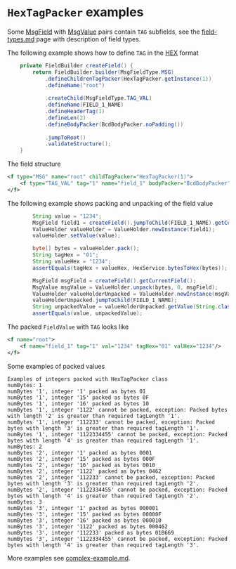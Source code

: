 # `HexTagPacker` examples

Some [MsgField](https://github.com/credibledoc/credible-doc/blob/master/iso-8583-packer/src/main/java/com/credibledoc/iso8583packer/message/MsgField.java)
with [MsgValue](https://github.com/credibledoc/credible-doc/blob/master/iso-8583-packer/src/main/java/com/credibledoc/iso8583packer/message/MsgValue.java)
pairs contain `TAG` subfields, see the [field-types.md](../field-types.md) page with description of field types.

The following example shows how to define `TAG` in the [HEX](https://en.wikipedia.org/wiki/Hexadecimal) format
```Java
    private FieldBuilder createField() {
        return FieldBuilder.builder(MsgFieldType.MSG)
            .defineChildrenTagPacker(HexTagPacker.getInstance(1))
            .defineName("root")
            
            .createChild(MsgFieldType.TAG_VAL)
            .defineName(FIELD_1_NAME)
            .defineHeaderTag(1)
            .defineLen(2)
            .defineBodyPacker(BcdBodyPacker.noPadding())
            
            .jumpToRoot()
            .validateStructure();
    }
```

The field structure
```XML
<f type="MSG" name="root" childTagPacker="HexTagPacker(1)">
    <f type="TAG_VAL" tag="1" name="field_1" bodyPacker="BcdBodyPacker" len="2"/>
</f>
```

The following example shows packing and unpacking of the field value
```Java
        String value = "1234";
        MsgField field1 = createField().jumpToChild(FIELD_1_NAME).getCurrentField();
        ValueHolder valueHolder = ValueHolder.newInstance(field1);
        valueHolder.setValue(value);

        byte[] bytes = valueHolder.pack();
        String tagHex = "01";
        String valueHex = "1234";
        assertEquals(tagHex + valueHex, HexService.bytesToHex(bytes));

        MsgField msgField = createField().getCurrentField();
        MsgValue msgValue = ValueHolder.unpack(bytes, 0, msgField);
        ValueHolder valueHolderUnpacked = ValueHolder.newInstance(msgValue, msgField);
        valueHolderUnpacked.jumpToChild(FIELD_1_NAME);
        String unpackedValue = valueHolderUnpacked.getValue(String.class);
        assertEquals(value, unpackedValue);
```

The packed `FieldValue` with `TAG` looks like
```XML
<f name="root">
    <f name="field_1" tag="1" val="1234" tagHex="01" valHex="1234"/>
</f>
```

Some examples of packed values
```
Examples of integers packed with HexTagPacker class
numBytes: 1
numBytes '1', integer '1' packed as bytes 01
numBytes '1', integer '15' packed as bytes 0F
numBytes '1', integer '16' packed as bytes 10
numBytes '1', integer '1122' cannot be packed, exception: Packed bytes with length '2' is greater than required tagLength '1'.
numBytes '1', integer '112233' cannot be packed, exception: Packed bytes with length '3' is greater than required tagLength '1'.
numBytes '1', integer '1122334455' cannot be packed, exception: Packed bytes with length '4' is greater than required tagLength '1'.
numBytes: 2
numBytes '2', integer '1' packed as bytes 0001
numBytes '2', integer '15' packed as bytes 000F
numBytes '2', integer '16' packed as bytes 0010
numBytes '2', integer '1122' packed as bytes 0462
numBytes '2', integer '112233' cannot be packed, exception: Packed bytes with length '3' is greater than required tagLength '2'.
numBytes '2', integer '1122334455' cannot be packed, exception: Packed bytes with length '4' is greater than required tagLength '2'.
numBytes: 3
numBytes '3', integer '1' packed as bytes 000001
numBytes '3', integer '15' packed as bytes 00000F
numBytes '3', integer '16' packed as bytes 000010
numBytes '3', integer '1122' packed as bytes 000462
numBytes '3', integer '112233' packed as bytes 01B669
numBytes '3', integer '1122334455' cannot be packed, exception: Packed bytes with length '4' is greater than required tagLength '3'.
```

More examples see [complex-example.md](../complex-example.md).